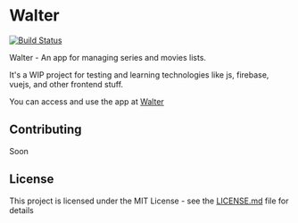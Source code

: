 # Walter

[![Build Status](https://travis-ci.com/guarah/walter-vue.svg?token=qDttYRmoVupzqJyosxx8&branch=master)](https://travis-ci.com/guarah/walter-vue)

Walter - An app for managing series and movies lists.

It's a WIP project for testing and learning technologies like js, firebase, vuejs, and other frontend stuff.

You can access and use the app at <a href="https://walter-vue.firebaseapp.com/home" target="_blank">Walter</a>

## Contributing

Soon

## License

This project is licensed under the MIT License - see the [LICENSE.md](LICENSE.md) file for details
